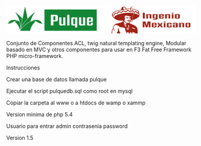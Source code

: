 [![Pulque](ui/img/maguey.png)](http://www.tuzoftware.com/)

Conjunto de Componentes ACL, twig natural templating engine, Modular basado en MVC y otros componentes para usar 
en F3 Fat Free Framework PHP micro-framework.

Instrucciones

Crear una base de datos llamada pulque

Ejecutar el script pulquedb.sql como root en mysql

Copiar la carpeta al www o a htdocs de wamp o xammp

Version minima de php 5.4

Usuario para entrar admin contrasenia password

Version 1.5